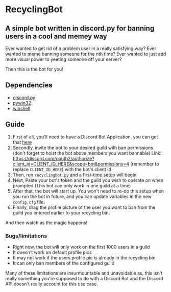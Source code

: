 # RecyclingBot

## A simple bot written in discord.py for banning users in a cool and memey way

Ever wanted to get rid of a problem user in a really satisfying way?
Ever wanted to meme banning someone for the nth time?
Ever wanted to just add more visual power to yeeting someone off your server?

Then this is the bot for you!

## Dependencies
- [discord.py](https://discordpy.readthedocs.io/en/latest/api.html)
- [pywin32](https://pypi.org/project/pywin32/)
- [winshell](https://github.com/tjguk/winshell)

## Guide

1. First of all, you'll need to have a Discord Bot Application, you can get that [here](https://discord.com/developers/applications)
2. Secondly, invite the bot to your desired guild with ban permissions (don't forget to hoist the bot above members you want bannable)
  Link: https://discord.com/oauth2/authorize?client_id=CLIENT_ID_HERE&scope=bot&permissions=4 (remember to replace `CLIENT_ID_HERE`) with the bot's client id
3. Then, run `recyclingbot.py` and a first-time setup will begin
4. Next, Paste your bot's token and the guild you wish to operate on when prompted (This bot can only work in one guild at a time)
5. After that, the bot will start up. You won't need to re-do this setup when you run the bot in future, and you can update variables in the new `config.cfg` file.
6. Finally, drag the profile picture of the user you want to ban from the guild you entered earlier to your recycling bin.

And then watch as the magic happens!

### Bugs/limitations

- Right now, the bot will only work on the first 1000 users in a guild
- It doesn't work on default profile pics
- It may not work if the users profile pic is already in the recycling bin
- It can only ban members of the configured guild

Many of these limitations are insurmountable and unavoidable as, this isn't really something you're supposed to do with a Discord Bot and the Discord API doesn't really account for this use case.
